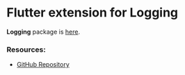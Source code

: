 # Flutter extension for Logging

**Logging** package is [here](https://pub.dev/packages/logging).

### Resources:
- [GitHub Repository](https://github.com/levin-riegner/logging_flutter)